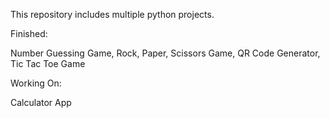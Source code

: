 This repository includes multiple python projects.

Finished:

Number Guessing Game, Rock, Paper, Scissors Game, QR Code Generator, Tic Tac Toe Game

Working On:

Calculator App
